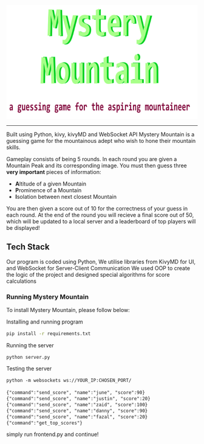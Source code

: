 <p align="center">
  <img src="./readme_image.png" alt="Mystery Mountain" height="300" />
</p>

---
Built using Python, kivy, kivyMD and WebSocket API
Mystery Mountain is a guessing game for the mountainous adept who wish to hone their mountain skills. 

Gameplay consists of being 5 rounds. In each round you are given a Mountain Peak and its corresponding image. You must then guess three <strong>very important</strong> pieces of information:

- **A**ltitude of a given Mountain
- **P**rominence of a Mountain
- **I**solation between next closest Mountain

You are then given a score out of 10 for the correctness of your guess in each round.
At the end of the round you will recieve a final score out of 50, which will be updated to a local server and a leaderboard of top players will be displayed!


## Tech Stack

Our program is coded using Python, We utilise libraries from KivyMD for UI, and WebSocket for Server-Client Communication
We used OOP to create the logic of the project and designed special algorithms for score calculations

### Running Mystery Mountain

To install Mystery Mountain, please follow below:


Installing and running program
```bash 
pip install -r requirements.txt
```

Running the server
```
python server.py
```

Testing the server
```
python -m websockets ws://YOUR_IP:CHOSEN_PORT/

{"command":"send_score", "name":"june", "score":90}
{"command":"send_score", "name":"justin", "score":20}
{"command":"send_score", "name":"zaid", "score":100}
{"command":"send_score", "name":"danny", "score":90}
{"command":"send_score", "name":"fazal", "score":20}
{"command":"get_top_scores"}
```

simply run frontend.py and continue!

